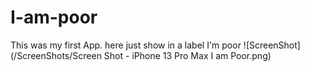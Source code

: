 # I-am-poor
This was my first App. here just show in a label I'm poor 
![ScreenShot](/ScreenShots/Screen Shot - iPhone 13 Pro Max I am Poor.png)
